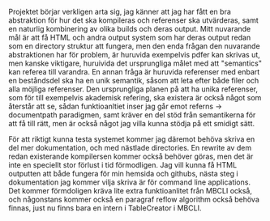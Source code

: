 Projektet börjar verkligen arta sig, jag känner att jag har fått en bra abstraktion för hur det ska kompileras och referenser ska utvärderas, samt en naturlig 
kombinering av olika builds och deras output. Mitt nuvarande mål är att få HTML och andra output system som har deras output redan som en directory struktur att fungera, 
men den enda frågan den nuvarande abstraktionen har för problem, är huruvida exempelvis pdfer kan skrivas ut, men kanske viktigare, huruivida
det ursprungliga målet med att "semantics" kan referea till varandra. En annan fråga är huruvida referenser med enbart en beståndsdel ska ha en unik semantik, såsom att leta efter
både filer och alla möjliga referenser. Den ursprungliga planen på att ha unika referenser, som för till exempelvis akademisk refering, ska existera är också något som återstår att se, sådan
funktioanltiet inser jag går emot referns -> documentpath paradigmen, samt kräver en del stöd från semantikerna för att få till rätt, men är också något jag villa kunna stödja på ett smidigt
sätt.

För att riktigt kunna testa systemet kommer jag däremot behöva skriva en del mer dokumentation, och med nästlade directories. En rewrite av dem redan existerande kompilersen kommer också
behöver göras, men det är inte en speciellt stor förlust i tid förmodligen. Jag vill kunna få HTML outputten att både fungera för min hemsida och githubs, nästa steg i dokumentation
jag kommer vilja skriva är för command line applications. Det kommer förmdoligen kräva lite extra funktioanlitet från MBCLI också, och någonstans kommer också en paragraf
reflow algorithm också behöva finnas, just nu finns bara en intern i TableCreator i MBCLI.